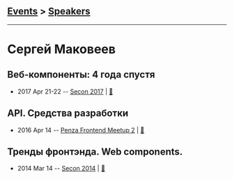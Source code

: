 ## [Events](../README.md) > [Speakers](../speakers.md)
---

# Сергей Маковеев

## Веб-компоненты: 4 года спустя
- 2017 Apr 21-22 -- [Secon 2017](https://www.youtube.com/watch?v=gYqFAMdF7JU)  | [:notebook:](http://sergey.makoveev.info/2017/02/secon.webcomponents.presentation/#/)  
## API. Средства разработки
- 2016 Apr 14 -- [Penza Frontend Meetup 2](https://www.youtube.com/watch?v=XnPNmbWXoDk)  | [:notebook:](http://sergey.makoveev.info/2016/03/api.presentation/#/)  
## Тренды фронтэнда. Web components.
- 2014 Mar 14 -- [Secon 2014](https://youtu.be/4kVZvvqy6cc)  | [:notebook:](http://sergeymakoveev.herokuapp.com/2014/02/frontend.web-components.presentation)  
